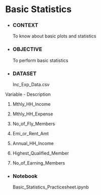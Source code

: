 # Basic Statistics

- ### CONTEXT  
  To know about basic plots and statistics

- ### OBJECTIVE 
  To perform basic statistics

- ### DATASET 
  Inc_Exp_Data.csv

Variable - Description 

1. Mthly_HH_Income

2. Mthly_HH_Expense

3. No_of_Fly_Members

4. Emi_or_Rent_Amt

5. Annual_HH_Income

6. Highest_Qualified_Member

7. No_of_Earning_Members

- ### Notebook
  Basic_Statistics_Practicesheet.ipynb

